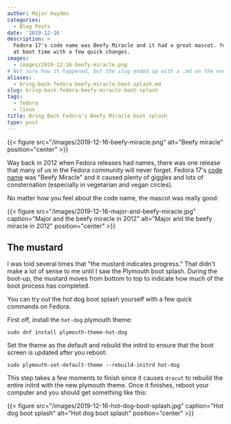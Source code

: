 ```yaml
---
author: Major Hayden
categories:
  - Blog Posts
date: '2019-12-16'
description: >
  Fedora 17's code name was Beefy Miracle and it had a great mascot. You can see it
  at boot time with a few quick changes.
images:
  - images/2019-12-16-beefy-miracle.png
# Not sure how it happened, but the slug ended up with a .md on the end. 🤷🏻‍♂️
aliases:
  - bring-back-fedora-beefy-miracle-boot-splash.md
slug: bring-back-fedora-beefy-miracle-boot-splash
tags:
  - fedora
  - linux
title: Bring Back Fedora's Beefy Miracle boot splash
type: post
---
```


{{< figure src="/images/2019-12-16-beefy-miracle.png" alt="Beefy miracle" position="center" >}}

Way back in 2012 when Fedora releases had names, there was one release that
many of us in the Fedora community will never forget. Fedora 17's [code name]
was "Beefy Miracle" and it caused plenty of giggles and lots of consternation
(especially in vegetarian and vegan circles).

No matter how you feel about the code name, the mascot was really good:

{{< figure src="/images/2019-12-16-major-and-beefy-miracle.jpg" caption="Major and the beefy miracle in 2012" alt="Major and the beefy miracle in 2012" position="center" >}}

## The mustard

I was told several times that "the mustard indicates progress." That didn't
make a lot of sense to me until I saw the Plymouth boot splash. During the
boot-up, the mustard moves from bottom to top to indicate how much of the boot
process has completed.

You can try out the hot dog boot splash yourself with a few quick commands on
Fedora.

First off, install the `hot-dog` plymouth theme:

```text
sudo dnf install plymouth-theme-hot-dog
```

Set the theme as the default and rebuild the initrd to ensure that the boot
screen is updated after you reboot:

```text
sudo plymouth-set-default-theme --rebuild-initrd hot-dog
```

This step takes a few moments to finish since it causes `dracut` to rebuild
the entire initrd with the new plymouth theme. Once it finishes, reboot your computer and you should get something like this:

{{< figure src="/images/2019-12-16-hot-dog-boot-splash.jpg" caption="Hot dog boot splash" alt="Hot dog boot splash" position="center" >}}

[code name]: https://fedoraproject.org/wiki/History_of_Fedora_release_names#Fedora_17_.28Beefy_Miracle.29
